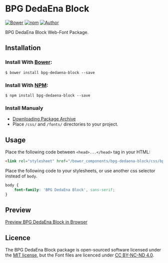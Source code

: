 # BPG DedaEna Block

[![Bower](https://img.shields.io/bower/v/bpg-dedaena-block.svg)](http://bower.io/search/?q=bpg-dedaena-block)
[![npm](https://img.shields.io/npm/v/bpg-dedaena-block.svg)](https://www.npmjs.com/package/bpg-dedaena-block)
[![Author](https://img.shields.io/badge/Font_Author-Besarion_Gugushvili-blue.svg)](https://github.com/web-fonts/bpg-dedaena-block)

BPG DedaEna Block Web-Font Package.

## Installation

### Install With [Bower](http://bower.io):

```
$ bower install bpg-dedaena-block --save
```

### Install With [NPM](https://www.npmjs.com):

```
$ npm install bpg-dedaena-block --save
```

### Install Manualy

* [Downloading Package Archive](https://github.com/web-fonts/bpg-dedaena-block/archive/master.zip)
* Place `/css/` and `/fonts/` directories to your project.

## Usage

Place the following code between `<head>...</head>` tag in your HTML:

```html
<link rel="stylesheet" href="/bower_components/bpg-dedaena-block/css/bpg-dedaena-block.css">
```

Place the following code to your stylesheets, or use another css selector instead of `body`.

```css
body {
    font-family: 'BPG DedaEna Block', sans-serif;
}
```

## Preview

[Preview BPG DedaEna Block in Browser](http://web-fonts.ge/bpg-dedaena-block)

## Licence

The BPG DedaEna Block package is open-sourced software licensed under the [MIT license](http://opensource.org/licenses/MIT), but the Font files are licenced under [CC BY-NC-ND 4.0](http://creativecommons.org/licenses/by-nc-nd/4.0/).